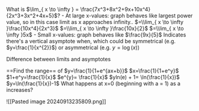  What is $\lim_{ x \to \infty } = \frac{7x^3+8x^2+9x+10x^4}{2x^3+3x^2+4x+5}$?
	- At large x-values: graph behaves like largest power value, so in this case limit as x approaches infinity.. 
		$=\\lim_{ x \to \infty }\frac{10x^4}{2x^3}$
		$=\\lim_{ x \to \infty }\frac{10x}{2}$
		$=\\lim_{ x \to \infty }5x$ 
	- Small x-values: graph behaves like $\frac{9x}{5}$
Indicates there's a vertical asymptote when, which could be symmetrical (e.g. $y=\frac{1}{x^{2}}$) or asymmetrical (e.g. $y=\log(x)$)


Difference between limits and asymptotes 

==Find the range== of $y=\frac{1}{1+e^{ax+b}}$
			$x=\frac{1}{1+e^y}$
			$1+e^y=\frac{1}{x}$
			$e^{y}= \frac{1}{x}$
			$yln(e) + 1= \ln(\frac{1}{x})$
			$y=\ln(\frac{1}{x})-1$
			What happens at x=0 (beginning with a = 1) as a increases?

![[Pasted image 20240913235809.png]]